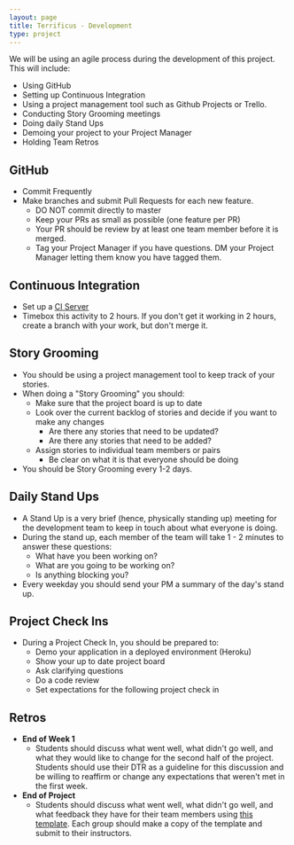 ```yaml
---
layout: page
title: Terrificus - Development
type: project
---
```


We will be using an agile process during the development of this project. This will include:

* Using GitHub
* Setting up Continuous Integration
* Using a project management tool such as Github Projects or Trello.
* Conducting Story Grooming meetings
* Doing daily Stand Ups
* Demoing your project to your Project Manager
* Holding Team Retros

## GitHub

* Commit Frequently
* Make branches and submit Pull Requests for each new feature.
    * DO NOT commit directly to master
    * Keep your PRs as small as possible (one feature per PR)
    * Your PR should be review by at least one team member before it is merged.
    * Tag your Project Manager if you have questions. DM your Project Manager letting them know you have tagged them.

## Continuous Integration

* Set up a [CI Server](http://backend.turing.io/module3/lessons/ci_and_staging_environments)
* Timebox this activity to 2 hours. If you don't get it working in 2 hours, create a branch with your work, but don't merge it.

## Story Grooming

* You should be using a project management tool to keep track of your stories.
* When doing a "Story Grooming" you should:
    * Make sure that the project board is up to date
    * Look over the current backlog of stories and decide if you want to make any changes
        * Are there any stories that need to be updated?
        * Are there any stories that need to be added?
    * Assign stories to individual team members or pairs
        * Be clear on what it is that everyone should be doing
* You should be Story Grooming every 1-2 days.

## Daily Stand Ups

* A Stand Up is a very brief (hence, physically standing up) meeting for the development team to keep in touch about what everyone is doing.
* During the stand up, each member of the team will take 1 - 2 minutes to answer these questions:
    * What have you been working on?
    * What are you going to be working on?
    * Is anything blocking you?
* Every weekday you should send your PM a summary of the day's stand up.

## Project Check Ins

* During a Project Check In, you should be prepared to:
    * Demo your application in a deployed environment (Heroku)
    * Show your up to date project board
    * Ask clarifying questions
    * Do a code review
    * Set expectations for the following project check in

## Retros

* **End of Week 1**
    * Students should discuss what went well, what didn't go well, and what they would like to change for the second half of the project. Students should use their DTR as a guideline for this discussion and be willing to reaffirm or change any expectations that weren't met in the first week.
* **End of Project**
    * Students should discuss what went well, what didn't go well, and what feedback they have for their team members using [this template](https://docs.google.com/spreadsheets/d/1MDybiSiZLVdbpbwEU-x_VPakyhhX0lD4HhcCjwuxtc4/edit#gid=0). Each group should make a copy of the template and submit to their instructors.
